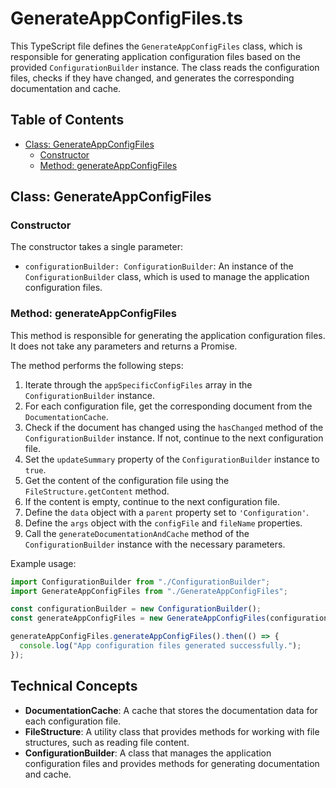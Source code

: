 # GenerateAppConfigFiles.ts

This TypeScript file defines the `GenerateAppConfigFiles` class, which is responsible for generating application configuration files based on the provided `ConfigurationBuilder` instance. The class reads the configuration files, checks if they have changed, and generates the corresponding documentation and cache.

## Table of Contents

- [Class: GenerateAppConfigFiles](#class-generateappconfigfiles)
  - [Constructor](#constructor)
  - [Method: generateAppConfigFiles](#method-generateappconfigfiles)

## Class: GenerateAppConfigFiles

### Constructor

The constructor takes a single parameter:

- `configurationBuilder: ConfigurationBuilder`: An instance of the `ConfigurationBuilder` class, which is used to manage the application configuration files.

### Method: generateAppConfigFiles

This method is responsible for generating the application configuration files. It does not take any parameters and returns a Promise.

The method performs the following steps:

1. Iterate through the `appSpecificConfigFiles` array in the `ConfigurationBuilder` instance.
2. For each configuration file, get the corresponding document from the `DocumentationCache`.
3. Check if the document has changed using the `hasChanged` method of the `ConfigurationBuilder` instance. If not, continue to the next configuration file.
4. Set the `updateSummary` property of the `ConfigurationBuilder` instance to `true`.
5. Get the content of the configuration file using the `FileStructure.getContent` method.
6. If the content is empty, continue to the next configuration file.
7. Define the `data` object with a `parent` property set to `'Configuration'`.
8. Define the `args` object with the `configFile` and `fileName` properties.
9. Call the `generateDocumentationAndCache` method of the `ConfigurationBuilder` instance with the necessary parameters.

Example usage:

```typescript
import ConfigurationBuilder from "./ConfigurationBuilder";
import GenerateAppConfigFiles from "./GenerateAppConfigFiles";

const configurationBuilder = new ConfigurationBuilder();
const generateAppConfigFiles = new GenerateAppConfigFiles(configurationBuilder);

generateAppConfigFiles.generateAppConfigFiles().then(() => {
  console.log("App configuration files generated successfully.");
});
```

## Technical Concepts

- **DocumentationCache**: A cache that stores the documentation data for each configuration file.
- **FileStructure**: A utility class that provides methods for working with file structures, such as reading file content.
- **ConfigurationBuilder**: A class that manages the application configuration files and provides methods for generating documentation and cache.